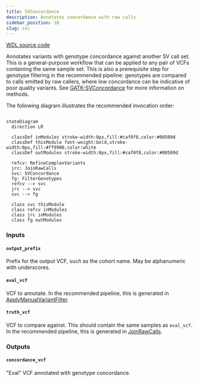 ```yaml
---
title: SVConcordance
description: Annotates concordance with raw calls
sidebar_position: 18
slug: svc
---
```


[WDL source code](https://github.com/broadinstitute/gatk-sv/blob/main/wdl/SVConcordance.wdl)

Annotates variants with genotype concordance against another SV call set. This is a general-purpose workflow that can 
be applied to any pair of VCFs containing the same sample set. This is also a prerequisite step for genotype filtering 
in the recommended pipeline: genotypes are compared to calls emitted by raw callers, where low concordance can be indicative 
of poor quality variants. See 
[GATK-SVConcordance](https://gatk.broadinstitute.org/hc/en-us/articles/27007917991707-SVConcordance-BETA) for more 
information on methods.

The following diagram illustrates the recommended invocation order:

```mermaid

stateDiagram
  direction LR
  
  classDef inModules stroke-width:0px,fill:#caf0f8,color:#00509d
  classDef thisModule font-weight:bold,stroke-width:0px,fill:#ff9900,color:white
  classDef outModules stroke-width:0px,fill:#caf0f8,color:#00509d

  refcv: RefineComplexVariants
  jrc: JoinRawCalls
  svc: SVConcordance
  fg: FilterGenotypes
  refcv --> svc
  jrc --> svc
  svc --> fg
  
  class svc thisModule
  class refcv inModules
  class jrc inModules
  class fg outModules
```

### Inputs

#### `output_prefix`
Prefix for the output VCF, such as the cohort name. May be alphanumeric with underscores.

#### `eval_vcf`
VCF to annotate. In the recommended pipeline, this is generated in [ApplyManualVariantFilter](./amvf).

#### `truth_vcf`
VCF to compare against. This should contain the same samples as `eval_vcf`. In the recommended pipeline, this is 
generated in [JoinRawCalls](./jrc).

### Outputs

#### `concordance_vcf`
"Eval" VCF annotated with genotype concordance.

